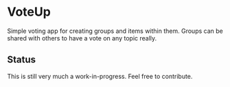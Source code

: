 # VoteUp

Simple voting app for creating groups and items within them. Groups can be shared with others to have a vote on any topic really.

## Status

This is still very much a work-in-progress. Feel free to contribute.
